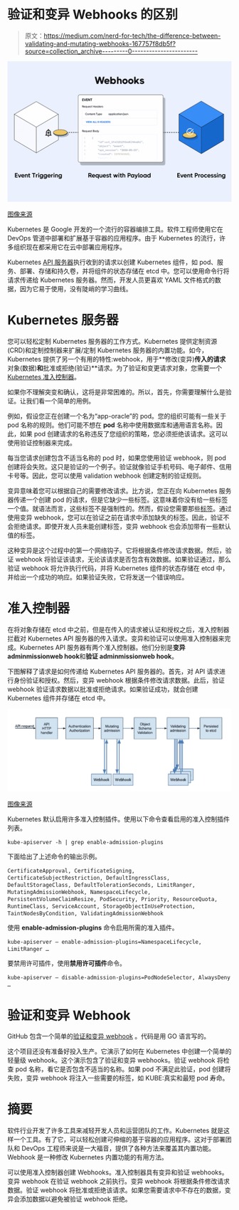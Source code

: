 # 验证和变异 Webhooks 的区别

> 原文：<https://medium.com/nerd-for-tech/the-difference-between-validating-and-mutating-webhooks-167757f8db5f?source=collection_archive---------0----------------------->

![](img/5d9348961d7c2b9c3984f9ea5caae9ac.png)

[图像来源](https://miro.medium.com/max/1400/1*D0JykQxrL0IpYCZ6LH0CiA.png)

Kubernetes 是 Google 开发的一个流行的容器编排工具。软件工程师使用它在 DevOps 管道中部署和扩展基于容器的应用程序。由于 Kubernetes 的流行，许多组织现在都采用它在云中部署应用程序。

Kubernetes [API 服务器](https://kuberty.io/blog/what-is-kubernetes-api-server/)执行收到的请求以创建 Kubernetes 组件，如 pod、服务、部署、存储和持久卷，并将组件的状态存储在 etcd 中。您可以使用命令行将请求传递给 Kubernetes 服务器。然而，开发人员更喜欢 YAML 文件格式的数据，因为它易于使用，没有陡峭的学习曲线。

# Kubernetes 服务器

您可以轻松定制 Kubernetes 服务器的工作方式。Kubernetes 提供定制资源(CRD)和定制控制器来扩展/定制 Kubernetes 服务器的内置功能。如今，Kubernetes 提供了另一个有用的特性:webhook，用于**修改(变异)**传入的请求**对象(数据)**和**批准或拒绝(验证)**请求。为了验证和变更请求对象，您需要一个 [Kubernetes 准入控制器](https://www.armosec.io/blog/kubernetes-admission-controller/)。

如果你不理解突变和确认，这将是非常困难的。所以，首先，你需要理解什么是验证。让我们看一个简单的用例。

例如，假设您正在创建一个名为“app-oracle”的 pod。您的组织可能有一些关于 pod 名称的规则。他们可能不想在 **pod** 名称中使用数据库和通用语言名称。因此，如果 pod 创建请求的名称违反了您组织的策略，您必须拒绝该请求。这可以使用验证控制器来完成。

每当您请求创建包含不适当名称的 pod 时，如果您使用验证 webhook，则 pod 创建将会失败。这只是验证的一个例子。验证就像验证手机号码、电子邮件、信用卡号等。因此，您可以使用 validation webhook 创建定制的验证规则。

变异意味着您可以根据自己的需要修改请求。比方说，您正在向 Kubernetes 服务器传递一个创建 pod 的请求，但是它缺少一些标签。这意味着你没有给一些标签一个值。就语法而言，这些标签不是强制性的。然而，假设您需要那些[标签](https://www.educba.com/kubernetes-labels/)。通过使用变异 webhook，您可以在验证之前在请求中添加缺失的标签。因此，验证不会拒绝请求。即使开发人员未能创建标签，变异 webhook 也会添加带有一些默认值的标签。

这种变异是这个过程中的第一个网络钩子。它将根据条件修改请求数据。然后，验证 webhook 将验证该请求，无论该请求是否包含有效数据。如果验证通过，那么验证 webhook 将允许执行代码，并将 Kubernetes 组件的状态存储在 etcd 中，并给出一个成功的响应。如果验证失败，它将发送一个错误响应。

# 准入控制器

在将对象存储在 etcd 中之前，但是在传入的请求被认证和授权之后，准入控制器拦截对 Kubernetes API 服务器的传入请求。变异和验证可以使用准入控制器来完成。Kubernetes API 服务器有两个准入控制器。他们分别是**变异 adminmissionweb hook**和**验证 adminmissionweb hook**。

下图解释了请求是如何传递给 Kubernetes API 服务器的。首先，对 API 请求进行身份验证和授权。然后，变异 webhook 根据条件修改请求数据。此后，验证 webhook 验证请求数据以批准或拒绝请求。如果验证成功，就会创建 Kubernetes 组件并存储在 etcd 中。

![](img/09fa1e23dd7af9407455c74c4e5cb863.png)

[图像来源](https://d33wubrfki0l68.cloudfront.net/af21ecd38ec67b3d81c1b762221b4ac777fcf02d/7c60e/images/blog/2019-03-21-a-guide-to-kubernetes-admission-controllers/admission-controller-phases.png)

Kubernetes 默认启用许多准入控制插件。使用以下命令查看启用的准入控制插件列表。

```
kube-apiserver -h | grep enable-admission-plugins
```

下面给出了上述命令的输出示例。

```
CertificateApproval, CertificateSigning, CertificateSubjectRestriction, DefaultIngressClass, DefaultStorageClass, DefaultTolerationSeconds, LimitRanger, MutatingAdmissionWebhook, NamespaceLifecycle, PersistentVolumeClaimResize, PodSecurity, Priority, ResourceQuota, RuntimeClass, ServiceAccount, StorageObjectInUseProtection, TaintNodesByCondition, ValidatingAdmissionWebhook
```

使用 **enable-admission-plugins** 命令启用所需的准入插件。

```
kube-apiserver — enable-admission-plugins=NamespaceLifecycle, LimitRanger …
```

要禁用许可插件，使用**禁用许可插件**命令。

```
kube-apiserver — disable-admission-plugins=PodNodeSelector, AlwaysDeny …
```

# 验证和变异 Webhook

GitHub 包含一个简单的[验证和变异 webhook](https://github.com/slackhq/simple-kubernetes-webhook) 。代码是用 GO 语言写的。

这个项目还没有准备好投入生产。它演示了如何在 Kubernetes 中创建一个简单的轻量级 webhook。这个演示包含了验证和变异 webhooks。验证 webhook 将检查 pod 名称，看它是否包含不适当的名称。如果 pod 不满足此验证，pod 创建将失败，变异 webhook 将注入一些需要的标签，如 KUBE:真实和最短 pod 寿命。

# 摘要

软件行业开发了许多工具来减轻开发人员和运营团队的工作。Kubernetes 就是这样一个工具。有了它，可以轻松创建可伸缩的基于容器的应用程序。这对于部署团队和 DevOps 工程师来说是一大福音，提供了各种方法来覆盖其内置功能。Webhook 是一种修改 Kubernetes 内置功能的有用方法。

可以使用准入控制器创建 Webhooks。准入控制器具有变异和验证 webhooks。变异 webhook 在验证 webhook 之前执行。变异 webhook 将根据条件修改请求数据。验证 webhook 将批准或拒绝该请求。如果您需要请求中不存在的数据，变异会添加数据以避免被验证 webhook 拒绝。